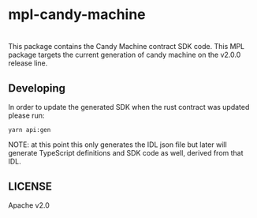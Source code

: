 # mpl-candy-machine

#

This package contains the Candy Machine contract SDK code. This MPL package targets the current
generation of candy machine on the v2.0.0 release line.

## Developing

In order to update the generated SDK when the rust contract was updated please run:

```
yarn api:gen
```

NOTE: at this point this only generates the IDL json file but later will generate TypeScript
definitions and SDK code as well, derived from that IDL.

## LICENSE

Apache v2.0
